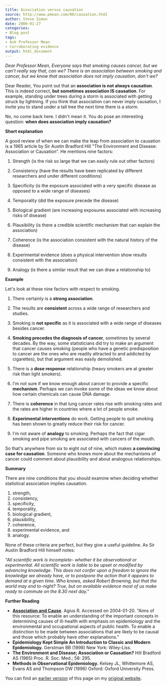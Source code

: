 ```yaml
---
title: Association versus causation
source: http://www.pmean.com/00/causation.html
author: Steve Simon
date: 2000-01-27
categories:
- Blog post
tags:
- Ask Professor Mean
- Corroborating evidence
output: html_document
---
```


*Dear Professor Mean, Everyone says that smoking causes cancer, but we can't really say that, can we? There is an association between smoking and cancer, but we know that association does not imply causation, don't we?*

Dear Reader, You point out that an **association is not always causation**. This is indeed correct, **but sometimes association IS causation**. For example, standing under trees during a storm is associated with getting struck by lightning. If you think that association can never imply causation, I invite you to stand under a tall tree the next time there is a storm.

No, no come back here. I didn't mean it. You do pose an interesting question: **when does association imply causation?**

**Short explanation**

A good review of when we can make the leap from association to causation is a 1965 article by Sir Austin Bradford Hill "The Environment and Disease: Association or Causation". He mentions nine factors:

1.  Strength (is the risk so large that we can easily rule out other factors)

2.  Consistency (have the results have been replicated by different researchers and under different conditions)

3.  Specificity (is the exposure associated with a very specific disease as opposed to a wide range of diseases)

4.  Temporality (did the exposure precede the disease)

5.  Biological gradient (are increasing exposures associated with increasing risks of disease)

6.  Plausibility (is there a credible scientific mechanism that can explain the association)

7.  Coherence (is the association consistent with the natural history of the disease)

8.  Experimental evidence (does a physical intervention show results consistent with the association)

9.  Analogy (is there a similar result that we can draw a relationship to)

**Example**

Let's look at these nine factors with respect to smoking.

1.  There certainly is a **strong association**.

2.  The results are **consistent** across a wide range of researchers and studies.

3.  Smoking is **not specific** as it is associated with a wide range of diseases besides cancer.

4.  **Smoking precedes the diagnosis of cancer**, sometimes by several decades. By the way, some statisticians did try to make an argument that cancer causes smoking (people who have a genetic predisposition to cancer are the ones who are readily attracted to and addicted by cigarettes), but that argument was easily demolished.

5.  There is a **dose response** relationship (heavy smokers are at greater risk than light smokers).

6.  I'm not sure if we know enough about cancer to provide a specific **mechanism**. Perhaps we can invoke some of the ideas we know about how certain chemicals can cause DNA damage.

7.  There is **coherence** in that lung cancer rates rise with smoking rates and the rates are higher in countries where a lot of people smoke.

8.  **Experimental interventions** do work. Getting people to quit smoking has been shown to greatly reduce their risk for cancer.

9.  I'm not aware of **analogy** to smoking. Perhaps the fact that cigar smoking and pipe smoking are associated with cancers of the mouth.

So that's anywhere from six to eight out of nine, which makes **a convincing case for causation**. Someone who knows more about the mechanisms of cancer could comment about plausibility and about analogous relationships.

**Summary**

There are nine conditions that you should examine when deciding whether statistical association implies causation.

1.  strength,
2.  consistency,
3.  specificity,
4.  temporality,
5.  biological gradient,
6.  plausibility,
7.  coherence,
8.  experimental evidence, and
9.  analogy.

None of these criteria are perfect, but they give a useful guideline. As Sir Austin Bradford Hill himself notes:

*"All scientific work is incomplete- whether it be observational or experimental. All scientific work is liable to be upset or modified by advancing knowledge. This does not confer upon a freedom to ignore the knowledge we already have, or to postpone the action that it appears to demand at a given time. Who knows, asked Robert Browning, but that the world may end to-night? True, but on available evidence most of us make ready to commute on the 8.30 next day."*

**Further Reading**

+ **[Association and Cause](http://www.agius.com/hew/resource/assoc.htm)**. Agius R. Accessed on 2004-01-20. "Aims of this resource: To enable an understanding of the important concepts in determining causes of ill-health with emphasis on epidemiology and the environmental and occupational aspects of public health. To enable a distinction to be made between associations that are likely to be causal and those which probably have other explanations."
+ **Epidemiology Kept Simple An Introduction to Classic and Modern Epidemiology.** Gerstman BB (1998) New York: Wiley-Liss.
+ **The Environment and Disease; Association or Causation?** Hill Bradford AS (1965) Proc. R. Soc. Med.; 58: 295.
+ **Methods in Observational Epidemiology.** Kelsey JL, Whittemore AS, Evans AS and Thompson DW (1996) Oxford: Oxford University Press.

You can find an [earlier version][sim1] of this page on my [original website][sim2].

[sim1]: http://www.pmean.com/00/causation.html
[sim2]: http://www.pmean.com/original_site.html
